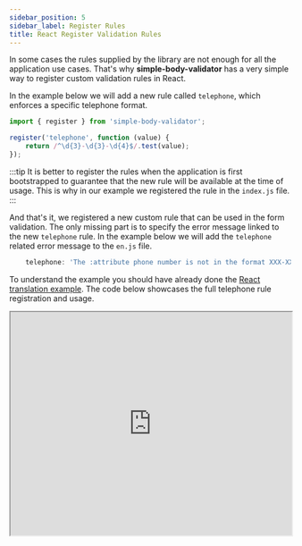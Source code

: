 ```yaml
---
sidebar_position: 5
sidebar_label: Register Rules
title: React Register Validation Rules
---
```


In some cases the rules supplied by the library are not enough for all the application use cases. That's why **simple-body-validator** has a very simple way to register custom validation rules in React.

In the example below we will add a new rule called <code>telephone</code>, which enforces a specific telephone format.


```js title="index.js"
import { register } from 'simple-body-validator';

register('telephone', function (value) {
    return /^\d{3}-\d{3}-\d{4}$/.test(value);
});
```

:::tip
It is better to register the rules when the application is first bootstrapped to guarantee that the new rule will be 
available at the time of usage. This is why in our example we registered the rule in the <code>index.js</code> file.
:::

And that's it, we registered a new custom rule that can be used in the form validation. The only missing part is 
to specify the error message linked to the new <code>telephone</code> rule. In the example below we will 
add the <code>telephone</code> related error message to the <code>en.js</code> file.

```js title="en.js"
    telephone: 'The :attribute phone number is not in the format XXX-XXX-XXXX.',
```

To understand the example you should have already done the [React translation example](/react/translation). 
The code below showcases the full telephone rule registration and usage.

<iframe width="100%" height="400px" src="https://stackblitz.com/edit/react-td98us?ctl=1&embed=1&file=src/index.js"> </iframe>
